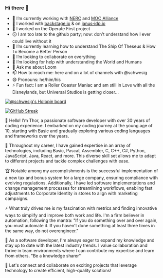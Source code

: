 <!-- [![schwesig, Changes are Welcome!](https://pimp-my-readme.webapp.io/pimp-my-readme/wavy-banner?subtitle=Changes%20are%20Welcome%21&title=Thorsten%20schwesig)](https://pimp-my-readme.webapp.io)
-->
### Hi there 👋

- 🔭 I’m currently working with [NERC](https://nerc.mghpcc.org/) and [MOC Alliance](https://massopen.cloud/community/)
- 🔭 I worked with [backstage.io](https://backstage.io/) & on [janus-idp.io](https://janus-idp.io/)
- 🔭 I worked on the Operate First project
- ⏲️ I am too late to the github party; now: don't understand how I ever could live without it
- 🌱 I’m currently learning how to understand The Ship Of Theseus & How To Become a Better Person
- 👯 I’m looking to collaborate on everything
- 🤔 I’m looking for help with understanding the World and Humans
- 💬 Ask me about Loom
- 📫 How to reach me: here and on a lot of channels with @schwesig
- 😄 Pronouns: he/him/his
- ⚡ Fun fact: I am a Roller Coaster Maniac and am still in Love with all the Disneylands, but Universal Studios is getting closer...

[![@schwesig's Holopin board](https://holopin.me/schwesig)](https://holopin.io/@schwesig)


[![GitHub Streak](https://streak-stats.demolab.com/?user=schwesig)](https://git.io/streak-stats)

👋 Hello! I'm Thor, a passionate software developer with over 30 years of coding experience. I embarked on my coding journey at the young age of 10, starting with Basic and gradually exploring various coding languages and frameworks over the years.

💼 Throughout my career, I have gained expertise in an array of technologies, including Basic, Pascal, Assembler, C, C++, C#, Python, JavaScript, Java, React, and more. This diverse skill set allows me to adapt to different projects and tackle complex challenges with ease.

🏆 Notable among my accomplishments is the successful implementation of a new tax and bonus system for a large company, ensuring compliance with evolving regulations. Additionally, I have led software implementations and change management processes for streamlining workflows, enabling fast adjustments to Corporate Identity in stores to align with marketing campaigns.

⚡ What truly drives me is my fascination with metrics and finding innovative ways to simplify and improve both work and life. I'm a firm believer in automation, following the mantra: "If you do something over and over again, you must automate it. If you haven't done something at least three times in the same way, do not overengineer."

🌱 As a software developer, I'm always eager to expand my knowledge and stay up to date with the latest industry trends. I value collaboration and thrive in team environments where I can contribute my expertise and learn from others. "Be a knowledge sharer"

🚀 Let's connect and collaborate on exciting projects that leverage technology to create efficient, high-quality solutions!

<!--
**schwesig/schwesig** is a ✨ _special_ ✨ repository because its `README.md` (this file) appears on your GitHub profile.

Here are some ideas to get you started:

- 🔭 I’m currently working on ...
- 🌱 I’m currently learning ...
- 👯 I’m looking to collaborate on ...
- 🤔 I’m looking for help with ...
- 💬 Ask me about ...
- 📫 How to reach me: ...
- 😄 Pronouns: ...
- ⚡ Fun fact: ...
-->

